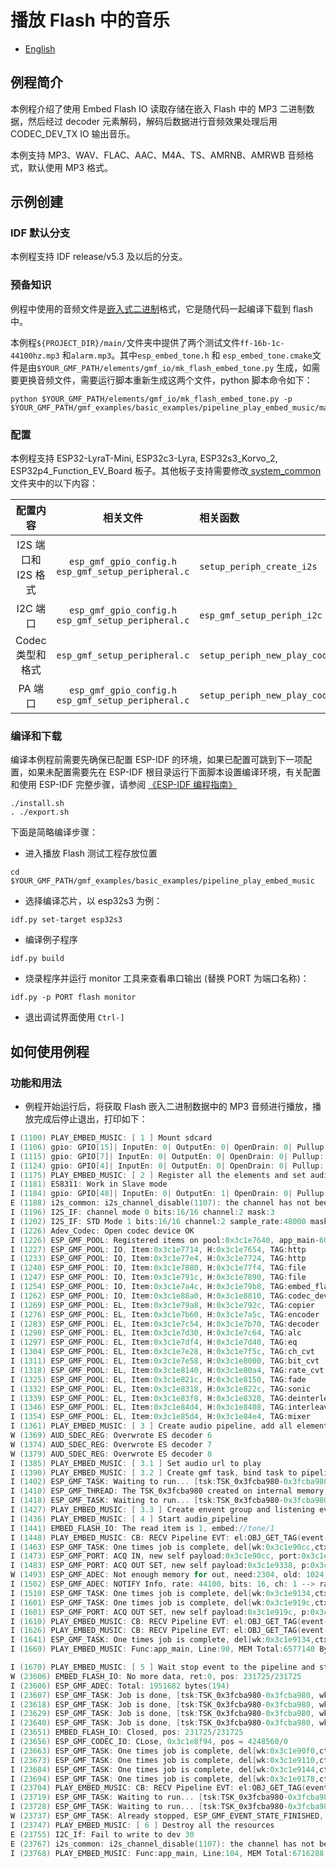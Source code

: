 # 播放 Flash 中的音乐

- [English](./README.md)

## 例程简介

本例程介绍了使用 Embed Flash IO 读取存储在嵌入 Flash 中的 MP3 二进制数据，然后经过 decoder 元素解码，解码后数据进行音频效果处理后用 CODEC_DEV_TX IO 输出音乐。

本例支持 MP3、WAV、FLAC、AAC、M4A、TS、AMRNB、AMRWB 音频格式，默认使用 MP3 格式。

## 示例创建

### IDF 默认分支

本例程支持 IDF release/v5.3 及以后的分支。

### 预备知识

例程中使用的音频文件是[嵌入式二进制](https://docs.espressif.com/projects/esp-idf/zh_CN/latest/esp32s3/api-guides/build-system.html#cmake-embed-data)格式，它是随代码一起编译下载到 flash 中。

本例程`${PROJECT_DIR}/main/`文件夹中提供了两个测试文件`ff-16b-1c-44100hz.mp3` 和`alarm.mp3`。其中`esp_embed_tone.h` 和 `esp_embed_tone.cmake`文件是由`$YOUR_GMF_PATH/elements/gmf_io/mk_flash_embed_tone.py` 生成，如需要更换音频文件，需要运行脚本重新生成这两个文件，python 脚本命令如下：

```
python $YOUR_GMF_PATH/elements/gmf_io/mk_flash_embed_tone.py -p $YOUR_GMF_PATH/gmf_examples/basic_examples/pipeline_play_embed_music/main
```

### 配置

本例程支持 ESP32-LyraT-Mini, ESP32c3-Lyra, ESP32s3_Korvo_2, ESP32p4_Function_EV_Board 板子。其他板子支持需要修改[ system_common ](../../system_common) 文件夹中的以下内容：

| 配置内容 | 相关文件 |  相关函数   |
|:----:| :-----: | :---- |
|I2S 端口和 I2S 格式| `esp_gmf_gpio_config.h`<br>`esp_gmf_setup_peripheral.c` | `setup_periph_create_i2s` |
|I2C 端口| `esp_gmf_gpio_config.h`<br>`esp_gmf_setup_peripheral.c` | `esp_gmf_setup_periph_i2c` |
|Codec 类型和格式|`esp_gmf_setup_peripheral.c` |`setup_periph_new_play_codec`  |
|PA 端口| `esp_gmf_gpio_config.h`<br>`esp_gmf_setup_peripheral.c` | `setup_periph_new_play_codec` |

### 编译和下载

编译本例程前需要先确保已配置 ESP-IDF 的环境，如果已配置可跳到下一项配置，如果未配置需要先在 ESP-IDF 根目录运行下面脚本设置编译环境，有关配置和使用 ESP-IDF 完整步骤，请参阅 [《ESP-IDF 编程指南》](https://docs.espressif.com/projects/esp-idf/zh_CN/latest/esp32s3/index.html)

```
./install.sh
. ./export.sh
```

下面是简略编译步骤：

- 进入播放 Flash 测试工程存放位置

```
cd $YOUR_GMF_PATH/gmf_examples/basic_examples/pipeline_play_embed_music
```

- 选择编译芯片，以 esp32s3 为例：

```
idf.py set-target esp32s3
```

- 编译例子程序

```
idf.py build
```

- 烧录程序并运行 monitor 工具来查看串口输出 (替换 PORT 为端口名称)：

```
idf.py -p PORT flash monitor
```

- 退出调试界面使用 ``Ctrl-]``

## 如何使用例程

### 功能和用法

- 例程开始运行后，将获取 Flash 嵌入二进制数据中的 MP3 音频进行播放，播放完成后停止退出，打印如下：

```c
I (1100) PLAY_EMBED_MUSIC: [ 1 ] Mount sdcard
I (1106) gpio: GPIO[15]| InputEn: 0| OutputEn: 0| OpenDrain: 0| Pullup: 1| Pulldown: 0| Intr:0
I (1115) gpio: GPIO[7]| InputEn: 0| OutputEn: 0| OpenDrain: 0| Pullup: 1| Pulldown: 0| Intr:0
I (1124) gpio: GPIO[4]| InputEn: 0| OutputEn: 0| OpenDrain: 0| Pullup: 1| Pulldown: 0| Intr:0
I (1175) PLAY_EMBED_MUSIC: [ 2 ] Register all the elements and set audio information to play codec device
I (1181) ES8311: Work in Slave mode
I (1184) gpio: GPIO[48]| InputEn: 0| OutputEn: 1| OpenDrain: 0| Pullup: 0| Pulldown: 0| Intr:0
E (1188) i2s_common: i2s_channel_disable(1107): the channel has not been enabled yet
I (1196) I2S_IF: channel mode 0 bits:16/16 channel:2 mask:3
I (1202) I2S_IF: STD Mode 1 bits:16/16 channel:2 sample_rate:48000 mask:3
I (1226) Adev_Codec: Open codec device OK
I (1226) ESP_GMF_POOL: Registered items on pool:0x3c1e7640, app_main-60
I (1227) ESP_GMF_POOL: IO, Item:0x3c1e7714, H:0x3c1e7654, TAG:http
I (1233) ESP_GMF_POOL: IO, Item:0x3c1e77e4, H:0x3c1e7724, TAG:http
I (1240) ESP_GMF_POOL: IO, Item:0x3c1e7880, H:0x3c1e77f4, TAG:file
I (1247) ESP_GMF_POOL: IO, Item:0x3c1e791c, H:0x3c1e7890, TAG:file
I (1254) ESP_GMF_POOL: IO, Item:0x3c1e7a4c, H:0x3c1e79b8, TAG:embed_flash
I (1262) ESP_GMF_POOL: IO, Item:0x3c1e88a0, H:0x3c1e8810, TAG:codec_dev_tx
I (1269) ESP_GMF_POOL: EL, Item:0x3c1e79a8, H:0x3c1e792c, TAG:copier
I (1276) ESP_GMF_POOL: EL, Item:0x3c1e7b60, H:0x3c1e7a5c, TAG:encoder
I (1283) ESP_GMF_POOL: EL, Item:0x3c1e7c54, H:0x3c1e7b70, TAG:decoder
I (1290) ESP_GMF_POOL: EL, Item:0x3c1e7d30, H:0x3c1e7c64, TAG:alc
I (1297) ESP_GMF_POOL: EL, Item:0x3c1e7df4, H:0x3c1e7d40, TAG:eq
I (1304) ESP_GMF_POOL: EL, Item:0x3c1e7e28, H:0x3c1e7f5c, TAG:ch_cvt
I (1311) ESP_GMF_POOL: EL, Item:0x3c1e7e58, H:0x3c1e8000, TAG:bit_cvt
I (1318) ESP_GMF_POOL: EL, Item:0x3c1e8140, H:0x3c1e80a4, TAG:rate_cvt
I (1325) ESP_GMF_POOL: EL, Item:0x3c1e821c, H:0x3c1e8150, TAG:fade
I (1332) ESP_GMF_POOL: EL, Item:0x3c1e8318, H:0x3c1e822c, TAG:sonic
I (1339) ESP_GMF_POOL: EL, Item:0x3c1e83f8, H:0x3c1e8328, TAG:deinterleave
I (1346) ESP_GMF_POOL: EL, Item:0x3c1e84d4, H:0x3c1e8408, TAG:interleave
I (1354) ESP_GMF_POOL: EL, Item:0x3c1e85d4, H:0x3c1e84e4, TAG:mixer
I (1361) PLAY_EMBED_MUSIC: [ 3 ] Create audio pipeline, add all elements to pipeline
W (1369) AUD_SDEC_REG: Overwrote ES decoder 6
W (1374) AUD_SDEC_REG: Overwrote ES decoder 7
W (1379) AUD_SDEC_REG: Overwrote ES decoder 8
I (1385) PLAY_EMBED_MUSIC: [ 3.1 ] Set audio url to play
I (1390) PLAY_EMBED_MUSIC: [ 3.2 ] Create gmf task, bind task to pipeline and load linked element jobs to the bind task
I (1402) ESP_GMF_TASK: Waiting to run... [tsk:TSK_0x3fcba980-0x3fcba980, wk:0x0, run:0]
I (1410) ESP_GMF_THREAD: The TSK_0x3fcba980 created on internal memory
I (1418) ESP_GMF_TASK: Waiting to run... [tsk:TSK_0x3fcba980-0x3fcba980, wk:0x3c1e90cc, run:0]
I (1427) PLAY_EMBED_MUSIC: [ 3.3 ] Create envent group and listening event from pipeline
I (1436) PLAY_EMBED_MUSIC: [ 4 ] Start audio_pipeline
I (1441) EMBED_FLASH_IO: The read item is 1, embed://tone/1
I (1448) PLAY_EMBED_MUSIC: CB: RECV Pipeline EVT: el:OBJ_GET_TAG(event->from)-0x3c1e88b0, type:2000, sub:ESP_GMF_EVENT_STATE_OPENING, payload:0x0, size:0,0x3fcbbc90
I (1463) ESP_GMF_TASK: One times job is complete, del[wk:0x3c1e90cc,ctx:0x3c1e88e8, label:decoder_open]
I (1473) ESP_GMF_PORT: ACQ IN, new self payload:0x3c1e90cc, port:0x3c1e8f50, el:0x3c1e88e8-decoder
I (1483) ESP_GMF_PORT: ACQ OUT SET, new self payload:0x3c1e9338, p:0x3c1e8ae8, el:0x3c1e88e8-decoder
W (1493) ESP_GMF_ADEC: Not enough memory for out, need:2304, old: 1024, new: 2304
I (1502) ESP_GMF_ADEC: NOTIFY Info, rate: 44100, bits: 16, ch: 1 --> rate: 44100, bits: 16, ch: 1
I (1510) ESP_GMF_TASK: One times job is complete, del[wk:0x3c1e9134,ctx:0x3c1e89dc, label:bit_cvt_open]
I (1601) ESP_GMF_TASK: One times job is complete, del[wk:0x3c1e919c,ctx:0x3c1e8b70, label:rate_cvt_open]
I (1601) ESP_GMF_PORT: ACQ OUT SET, new self payload:0x3c1e919c, p:0x3c1e8e34, el:0x3c1e8b70-rate_cvt
I (1610) PLAY_EMBED_MUSIC: CB: RECV Pipeline EVT: el:OBJ_GET_TAG(event->from)-0x3c1e8d14, type:3000, sub:ESP_GMF_EVENT_STATE_INITIALIZED, payload:0x3fcbb8f0, size:12,0x3fcbbc90
I (1626) PLAY_EMBED_MUSIC: CB: RECV Pipeline EVT: el:OBJ_GET_TAG(event->from)-0x3c1e8d14, type:2000, sub:ESP_GMF_EVENT_STATE_RUNNING, payload:0x0, size:0,0x3fcbbc90
I (1641) ESP_GMF_TASK: One times job is complete, del[wk:0x3c1e9134,ctx:0x3c1e8d14, label:ch_cvt_open]
I (1669) PLAY_EMBED_MUSIC: Func:app_main, Line:90, MEM Total:6577140 Bytes, Inter:278727 Bytes, Dram:278727 Bytes

I (1670) PLAY_EMBED_MUSIC: [ 5 ] Wait stop event to the pipeline and stop all the pipeline
W (23606) EMBED_FLASH_IO: No more data, ret:0, pos: 231725/231725
I (23606) ESP_GMF_ADEC: Total: 1951682 bytes(194)
I (23607) ESP_GMF_TASK: Job is done, [tsk:TSK_0x3fcba980-0x3fcba980, wk:0x3c1e9100, job:0x3c1e88e8-decoder_proc]
I (23618) ESP_GMF_TASK: Job is done, [tsk:TSK_0x3fcba980-0x3fcba980, wk:0x3c1e9168, job:0x3c1e89dc-bit_cvt_proc]
I (23629) ESP_GMF_TASK: Job is done, [tsk:TSK_0x3fcba980-0x3fcba980, wk:0x3c1e91d0, job:0x3c1e8b70-rate_cvt_proc]
I (23640) ESP_GMF_TASK: Job is done, [tsk:TSK_0x3fcba980-0x3fcba980, wk:0x3c1e9204, job:0x3c1e8d14-ch_cvt_proc]
I (23651) EMBED_FLASH_IO: Closed, pos: 231725/231725
I (23656) ESP_GMF_CODEC_IO: CLose, 0x3c1e8f94, pos = 4248560/0
I (23663) ESP_GMF_TASK: One times job is complete, del[wk:0x3c1e90f0,ctx:0x3c1e88e8, label:decoder_close]
I (23673) ESP_GMF_TASK: One times job is complete, del[wk:0x3c1e9110,ctx:0x3c1e89dc, label:bit_cvt_close]
I (23684) ESP_GMF_TASK: One times job is complete, del[wk:0x3c1e9144,ctx:0x3c1e8b70, label:rate_cvt_close]
I (23694) ESP_GMF_TASK: One times job is complete, del[wk:0x3c1e9178,ctx:0x3c1e8d14, label:ch_cvt_close]
I (23704) PLAY_EMBED_MUSIC: CB: RECV Pipeline EVT: el:OBJ_GET_TAG(event->from)-0x3c1e88b0, type:2000, sub:ESP_GMF_EVENT_STATE_FINISHED, payload:0x0, size:0,0x3fcbbc90
I (23719) ESP_GMF_TASK: Waiting to run... [tsk:TSK_0x3fcba980-0x3fcba980, wk:0x0, run:0]
I (23728) ESP_GMF_TASK: Waiting to run... [tsk:TSK_0x3fcba980-0x3fcba980, wk:0x0, run:0]
W (23737) ESP_GMF_TASK: Already stopped, ESP_GMF_EVENT_STATE_FINISHED, [TSK_0x3fcba980,0x3fcba980]
I (23747) PLAY_EMBED_MUSIC: [ 6 ] Destroy all the resources
E (23755) I2C_If: Fail to write to dev 30
E (23767) i2s_common: i2s_channel_disable(1107): the channel has not been enabled yet
I (23768) PLAY_EMBED_MUSIC: Func:app_main, Line:104, MEM Total:6716288 Bytes, Inter:328699 Bytes, Dram:328699 Bytes
```
